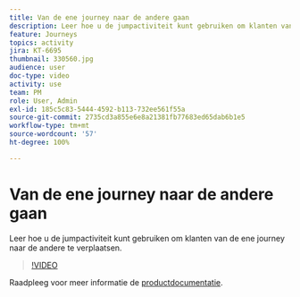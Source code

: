 ```yaml
---
title: Van de ene journey naar de andere gaan
description: Leer hoe u de jumpactiviteit kunt gebruiken om klanten van de ene journey naar de andere te verplaatsen.
feature: Journeys
topics: activity
jira: KT-6695
thumbnail: 330560.jpg
audience: user
doc-type: video
activity: use
team: PM
role: User, Admin
exl-id: 185c5c83-5444-4592-b113-732ee561f55a
source-git-commit: 2735cd3a855e6e8a21381fb77683ed65dab6b1e5
workflow-type: tm+mt
source-wordcount: '57'
ht-degree: 100%

---
```


# Van de ene journey naar de andere gaan

Leer hoe u de jumpactiviteit kunt gebruiken om klanten van de ene journey naar de andere te verplaatsen.

>[!VIDEO](https://video.tv.adobe.com/v/330560?quality=12&learn=on)

Raadpleeg voor meer informatie de [productdocumentatie](https://experienceleague.adobe.com/docs/journeys/using/building-journeys/about-journey-building/action-activities/jump.html?lang=nl#building-journeys).
